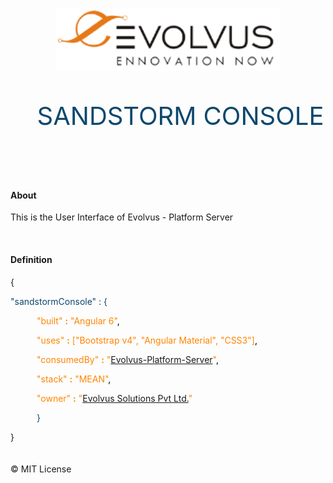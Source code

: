 

<h1 align="center">
	<img height="100" src="./src/assets/images/flux_evolvus-logo.png" alt="Evolvus Solution Pvt Ltd." />
	<br>
</h1>
<p align="center" style="color: #0d476d; margin-left: 1em; font-size: 40px;">SANDSTORM CONSOLE</p>
<br>
<br>
<h4 align="left">About</h4>

<p align="left">This is the User Interface of Evolvus - Platform Server</p>
<br>
<h4>Definition</h4>
{
<br>
<p style="color: #0d476d;">"sandstormConsole" : {
</p>
<div class="description">
<p style="margin-left: 3em;color: #ff8500; ">"built" <b>:</b> "Angular 6"<l style="color: black;">,</l></p>


<p style="margin-left: 3em;color: #ff8500; ">"uses" <b>:</b> ["Bootstrap v4", "Angular Material", "CSS3"]<l style="color: black;">,</l></p>


<p style="margin-left: 3em;color: #ff8500;">"consumedBy" <b>:</b> "<a href="https://github.com/Evolvus/evolvus-platform-server">Evolvus-Platform-Server</a>"<l style="color: black;">,</l></p>


<p style="margin-left: 3em;color: #ff8500; ">"stack" <b>:</b> "MEAN"<l style="color: black;">,</l></p>


<p style="margin-left: 3em;color: #ff8500; ">"owner" <b>:</b> "<a href="https://www.evolvussolutions.com/">Evolvus Solutions Pvt Ltd.</a>"</p>



</div>
<p style="margin-left: 3em;color: #0d476d; ">}</p>  
}
<br>
<br>
<br>
&copy; MIT License










